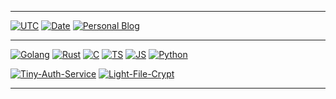 ------

[![UTC](https://time.vlue.dev/api/badge?tz=UTC&version=0&color=44cc11)](https://time.vlue.dev)
[![Date](https://time.vlue.dev/api/badge?tz=Asia/Seoul&version=0&color=44cc11)](https://time.vlue.dev)
[![Personal Blog](https://badge3.vlue.dev/badge/forthebadge?message=blog)](https://vlue.dev/)

------

[![Golang](https://badge3.vlue.dev/badge/forthebadge?message=go&label=language&color=007d9c)](https://go.dev/)
[![Rust](https://badge3.vlue.dev/badge/forthebadge?message=rust&label=language&color=f74c00)](https://www.rust-lang.org/)
[![C](https://badge3.vlue.dev/badge/forthebadge?message=c&label=language&color=a9bacd&textcolor=3a3a3a)](https://en.wikipedia.org/wiki/C_(programming_language))
[![TS](https://badge3.vlue.dev/badge/forthebadge?message=ts&label=language&color=2f74c0)](https://www.typescriptlang.org/)
[![JS](https://badge3.vlue.dev/badge/forthebadge?message=js&label=language&color=ead41c&textcolor=3a3a3a)](https://openjsf.org/)
[![Python](https://badge3.vlue.dev/badge/forthebadge?message=python&label=language&color=2b5b84)](https://www.python.org/)

[![Tiny-Auth-Service](https://github-readme-stats.vercel.app/api/pin/?username=lemon-mint&theme=dracula&repo=Tiny-Auth-Service)](https://github.com/lemon-mint/Tiny-Auth-Service)
[![Light-File-Crypt](https://github-readme-stats.vercel.app/api/pin/?username=lemon-mint&theme=dracula&repo=Light-File-Crypt)](https://github.com/lemon-mint/Light-File-Crypt)

------

